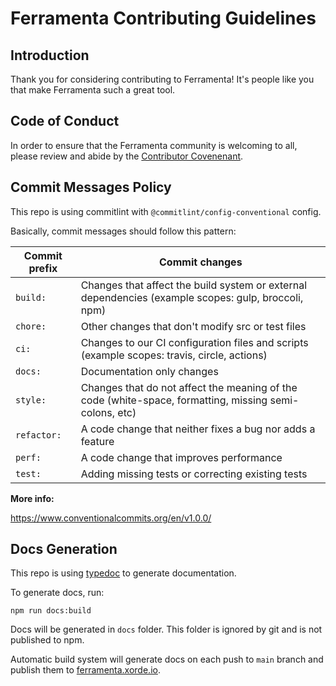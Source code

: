 # Ferramenta Contributing Guidelines 

## Introduction

Thank you for considering contributing to Ferramenta! It's people like you that make Ferramenta such a great tool.

## Code of Conduct

In order to ensure that the Ferramenta community is welcoming to all, please review and abide by the [Contributor Covenenant](https://www.contributor-covenant.org/).

## Commit Messages Policy

This repo is using commitlint with `@commitlint/config-conventional` config.

Basically, commit messages should follow this pattern:

| Commit prefix | Commit changes                                                                                         |
|---------------|--------------------------------------------------------------------------------------------------------|
| `build:`      | Changes that affect the build system or external dependencies (example scopes: gulp, broccoli, npm)    |
| `chore:`      | Other changes that don't modify src or test files                                                      |
| `ci:`         | Changes to our CI configuration files and scripts (example scopes: travis, circle, actions)            |
| `docs:`       | Documentation only changes                                                                             |
| `style:`      | Changes that do not affect the meaning of the code (white-space, formatting, missing semi-colons, etc) |
| `refactor:`   | A code change that neither fixes a bug nor adds a feature                                              |
| `perf:`       | A code change that improves performance                                                                |
| `test:`       | Adding missing tests or correcting existing tests                                                      |

**More info:**

https://www.conventionalcommits.org/en/v1.0.0/

## Docs Generation

This repo is using [typedoc](https://typedoc.org/) to generate documentation.

To generate docs, run:

```shell
npm run docs:build
```

Docs will be generated in `docs` folder. This folder is ignored by git and is not published to npm.

Automatic build system will generate docs on each push to `main` branch and publish them to [ferramenta.xorde.io](https://ferramenta.xorde.io).
